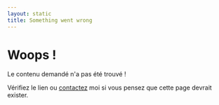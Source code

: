 ```yaml
---
layout: static
title: Something went wrong
---
```


# Woops !

Le contenu demandé n'a pas été trouvé !

Vérifiez le lien ou [contactez](/) moi si vous pensez que cette page devrait exister.
